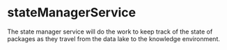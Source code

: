 # stateManagerService

The state manager service will do the work to keep track of the state of packages as they travel from the data lake to the knowledge environment.
